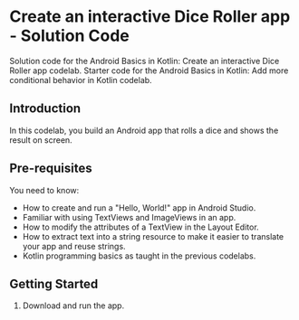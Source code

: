 Create an interactive Dice Roller app - Solution Code
=====================================================

Solution code for the Android Basics in Kotlin: Create an interactive Dice Roller app codelab.
Starter code for the Android Basics in Kotlin:  Add more conditional behavior in Kotlin codelab.

Introduction
------------
In this codelab, you build an Android app that rolls a dice and shows the result on screen.

Pre-requisites
--------------

You need to know:
- How to create and run a "Hello, World!" app in Android Studio.
- Familiar with using TextViews and ImageViews in an app.
- How to modify the attributes of a TextView in the Layout Editor.
- How to extract text into a string resource to make it easier to translate your app and reuse strings.
- Kotlin programming basics as taught in the previous codelabs.



Getting Started
---------------

1. Download and run the app.
